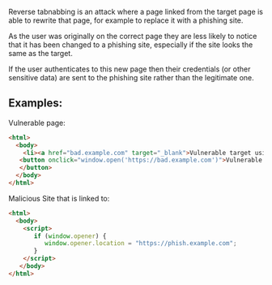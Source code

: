 Reverse tabnabbing is an attack where a page linked from the target page is able to rewrite that page, for example to replace it with a phishing site. 

As the user was originally on the correct page they are less likely to notice that it has been changed to a phishing site, especially if the site looks the same as the target. 

If the user authenticates to this new page then their credentials (or other sensitive data) are sent to 
the phishing site rather than the legitimate one.

## Examples:

Vulnerable page:
```html
<html>
  <body>
    <li><a href="bad.example.com" target="_blank">Vulnerable target using html link to open the new page</a></li>
   <button onclick="window.open('https://bad.example.com')">Vulnerable target using javascript to open the new page
   </button>
  </body>
</html>
```

Malicious Site that is linked to:
```html
<html>
  <body>
    <script>
       if (window.opener) {
          window.opener.location = "https://phish.example.com";
       }  
    </script>
   </body>
</html>
```

